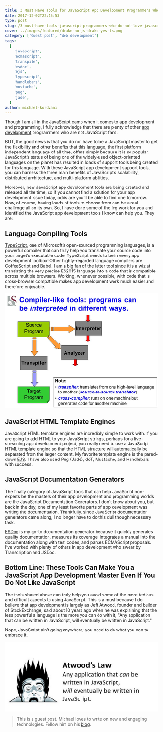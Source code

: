 ```yaml
---
title: 3 Must Have Tools for JavaScript App Development Programmers Who Do NOT Love JavaScript
date: 2017-12-02T22:45:53
type: post
slug: /3-must-have-tools-javascript-programmers-who-do-not-love-javascript/
cover: ../images/featured/drake-no-js-drake-yes-ts.png
category: ['Guest post', 'Web development']
tags:
  [
    'javascript',
    'ecmascript',
    'transpile',
    'esdoc',
    'ejs',
    'typescript',
    'handlebars',
    'mustache',
    'pug',
    'jade',
  ]
author: michael-kordvani
---
```


Though I am all in the JavaScript camp when it comes to app development and programming, I fully acknowledge that there are plenty of other <a href="https://fueled.com/services/" target="\_blank"> app development</a> programmers who are not JavaScript fans.

<!--more-->

BUT, the good news is that you do not have to be a JavaScript master to get the flexibility and other benefits that this language, the first platform independent language of all time, offers simply because it is so popular. JavaScript’s status of being one of the widely-used object-oriented languages on the planet has resulted in loads of support tools being created for this language. With these JavaScript app development support tools, you can harness the three main benefits of JavaScript’s scalability, distributed architecture, and multi-platform abilities.

Moreover, new JavaScript app development tools are being created and released all the time, so if you cannot find a solution for your app development issue today, odds are you’ll be able to find one tomorrow. Now, of course, having loads of tools to choose from can be a real challenge all on its own. So, I have done some of the leg work for you and identified the JavaScript app development tools I know can help you. They are:

## Language Compiling Tools

[TypeScript](https://www.typescriptlang.org/), one of Microsoft’s open-sourced programming languages, is a powerful compiler that can truly help you translate your source code into your target’s executable code. TypeScript needs to be in every app development toolbox! Other highly-regarded language compilers are CoffeeScript and Babel. I am a big fan of the latter tool since it is a wiz at translating the very precise ES2015 language into a code that is compatible across multiple browsers. Working, whenever possible, with code that is cross-browser compatible makes app development work much easier and therefore enjoyable.

![Transpiling vs cross](../images/compiler-like-tools-js.png)

## JavaScript HTML Template Engines

JavaScript HTML template engines are incredibly simple to work with. If you are going to add HTML to your JavaScript strings, perhaps for a live-streaming app development project, you really need to use a JavaScript HTML template engine so that the HTML structure will automatically be separated from the larger content. My favorite template engine is the pared-down [EJS](http://ejs.co/). I have also used Pug (Jade), doT, Mustache, and Handlebars with success.

## JavaScript Documentation Generators

The finally category of JavaScript tools that can help JavaScript non-experts be the masters of their app development and programming worlds are the JavaScript Documentation Generators. I don’t know about you, but back in the day, one of my least favorite parts of app development was writing the documentation. Thankfully, since JavaScript documentation generators came along, I no longer have to do this dull though necessary task.

[ESDoc](https://esdoc.org/) is my go-to documentation generator because it quickly generates quality documentation, measures its coverage, integrates a manual into the documentation along with test codes, and parses ECMAScript proposals. I’ve worked with plenty of others in app development who swear by Transcription and JSDoc.

## Bottom Line: These Tools Can Make You a JavaScript App Development Master Even If You Do Not Like JavaScript

The tools shared above can truly help you avoid some of the more tedious and difficult aspects to using JavaScript. This is a must because I do believe that app development is largely as Jeff Atwood, founder and builder of StackExchange, said about 10 years ago when he was explaining that the less powerful a language is the more you can do with it, "Any application that can be written in JavaScript, will eventually be written in JavaScript."

Nope, JavaScript ain’t going anywhere; you need to do what you can to embrace it.

![Atwood's Law: Any application that can be written in Javascript, will eventually be written in JavaScript](../images/atwoods-law.png)

> This is a guest post. Michael loves to write on new and engaging technologies. Follow him on his [blog](https://fueled.com/blog).
